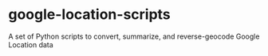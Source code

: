 # google-location-scripts
A set of Python scripts to convert, summarize, and reverse-geocode Google Location data
